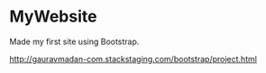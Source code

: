 # MyWebsite
Made my first site using Bootstrap.

http://gauravmadan-com.stackstaging.com/bootstrap/project.html
